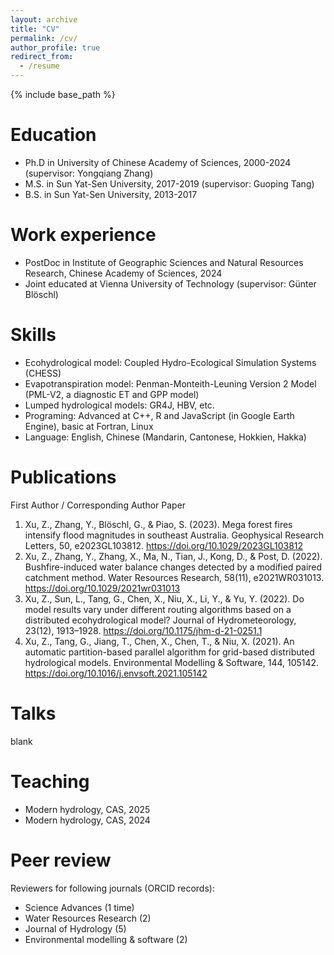 ```yaml
---
layout: archive
title: "CV"
permalink: /cv/
author_profile: true
redirect_from:
  - /resume
---
```


{% include base_path %}

Education
======
* Ph.D in University of Chinese Academy of Sciences, 2000-2024 (supervisor: Yongqiang Zhang)
* M.S. in Sun Yat-Sen University, 2017-2019 (supervisor: Guoping Tang)
* B.S. in Sun Yat-Sen University, 2013-2017

Work experience
======
* PostDoc in Institute of Geographic Sciences and Natural Resources Research, Chinese Academy of Sciences, 2024
* Joint educated at Vienna University of Technology (supervisor: Günter Blöschl)
  
Skills
======
* Ecohydrological model: Coupled Hydro-Ecological Simulation Systems (CHESS)
* Evapotranspiration model: Penman-Monteith-Leuning Version 2 Model (PML-V2, a diagnostic ET and GPP model)
* Lumped hydrological models: GR4J, HBV, etc.
* Programing: Advanced at C++, R and JavaScript (in Google Earth Engine), basic at Fortran, Linux
* Language: English, Chinese (Mandarin, Cantonese, Hokkien, Hakka)


Publications
======
First Author / Corresponding Author Paper
1.	Xu, Z., Zhang, Y., Blöschl, G., & Piao, S. (2023). Mega forest fires intensify flood magnitudes in southeast Australia. Geophysical Research Letters, 50, e2023GL103812. https://doi.org/10.1029/2023GL103812
2.	Xu, Z., Zhang, Y., Zhang, X., Ma, N., Tian, J., Kong, D., & Post, D. (2022). Bushfire-induced water balance changes detected by a modified paired catchment method. Water Resources Research, 58(11), e2021WR031013. https://doi.org/10.1029/2021wr031013
3.	Xu, Z., Sun, L., Tang, G., Chen, X., Niu, X., Li, Y., & Yu, Y. (2022). Do model results vary under different routing algorithms based on a distributed ecohydrological model? Journal of Hydrometeorology, 23(12), 1913–1928. https://doi.org/10.1175/jhm-d-21-0251.1
4.	Xu, Z., Tang, G., Jiang, T., Chen, X., Chen, T., & Niu, X. (2021). An automatic partition-based parallel algorithm for grid-based distributed hydrological models. Environmental Modelling & Software, 144, 105142. https://doi.org/10.1016/j.envsoft.2021.105142

Talks
======
blank
  
Teaching
======
* Modern hydrology, CAS, 2025
* Modern hydrology, CAS, 2024
  
Peer review
======
Reviewers for following journals (ORCID records):
* Science Advances (1 time)
* Water Resources Research (2)
* Journal of Hydrology (5)
* Environmental modelling & software (2)
